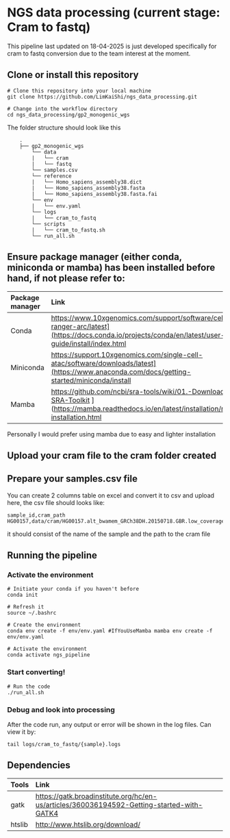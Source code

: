 # NGS data processing (current stage: Cram to fastq)

This pipeline last updated on 18-04-2025 is just developed specifically for cram to fastq conversion due to the team interest at the moment.

## Clone or install this repository
```
# Clone this repository into your local machine
git clone https://github.com/LimKaiShi/ngs_data_processing.git

# Change into the workflow directory
cd ngs_data_processing/gp2_monogenic_wgs
```
The folder structure should look like this
```
    .
    ├── gp2_monogenic_wgs
        └── data
        |   └── cram
        |   └── fastq
        └── samples.csv
        └── reference
        |   └── Homo_sapiens_assembly38.dict
        |   └── Homo_sapiens_assembly38.fasta
        |   └── Homo_sapiens_assembly38.fasta.fai
        └── env
        |   └── env.yaml
        └── logs
        |   └── cram_to_fastq
        └── scripts
        |   └── cram_to_fastq.sh
        └── run_all.sh
```

## Ensure package manager (either conda, miniconda or mamba) has been installed before hand, if not please refer to:
| Package manager  |Link                                                                       |
|:--------------|:-------------------------------------------------------------------       |
| Conda |https://www.10xgenomics.com/support/software/cell-ranger-arc/latest](https://docs.conda.io/projects/conda/en/latest/user-guide/install/index.html        |
| Miniconda|https://support.10xgenomics.com/single-cell-atac/software/downloads/latest](https://www.anaconda.com/docs/getting-started/miniconda/install |
| Mamba   |https://github.com/ncbi/sra-tools/wiki/01.-Downloading-SRA-Toolkit  ](https://mamba.readthedocs.io/en/latest/installation/mamba-installation.html       |

Personally I would prefer using mamba due to easy and lighter installation

## Upload your cram file to the cram folder created

## Prepare your samples.csv file
You can create 2 columns table on excel and convert it to csv and upload here, the csv file should looks like:
```
sample_id,cram_path
HG00157,data/cram/HG00157.alt_bwamem_GRCh38DH.20150718.GBR.low_coverage.cram
```
it should consist of the name of the sample and the path to the cram file

## Running the pipeline
### Activate the environment
```
# Initiate your conda if you haven't before
conda init

# Refresh it
source ~/.bashrc

# Create the environment
conda env create -f env/env.yaml #IfYouUseMamba mamba env create -f env/env.yaml

# Activate the environment
conda activate ngs_pipeline
```

### Start converting!
```
# Run the code
./run_all.sh
```

### Debug and look into processing 
After the code run, any output or error will be shown in the log files. Can view it by:
```
tail logs/cram_to_fastq/{sample}.logs
```

## Dependencies
| Tools |Link                                                                       |
|:--------------|:-------------------------------------------------------------------       |
| gatk       | https://gatk.broadinstitute.org/hc/en-us/articles/360036194592-Getting-started-with-GATK4
| htslib|http://www.htslib.org/download/ |


